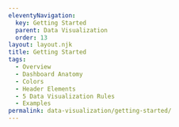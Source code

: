 ```yaml
---
eleventyNavigation:
  key: Getting Started
  parent: Data Visualization
  order: 13
layout: layout.njk
title: Getting Started
tags:
  - Overview
  - Dashboard Anatomy
  - Colors
  - Header Elements
  - 5 Data Visualization Rules
  - Examples
permalink: data-visualization/getting-started/
---
```


<docs-iframe src="https://d2bfn5a2arsw4b.cloudfront.net/data-visualization"></docs-iframe>
